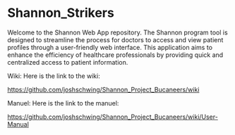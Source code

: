 # Shannon_Strikers

Welcome to the Shannon Web App repository. The Shannon program tool is designed to streamline the process for doctors to access and view patient profiles through a user-friendly web interface. This application aims to enhance the efficiency of healthcare professionals by providing quick and centralized access to patient information.

Wiki:
Here is the link to the wiki:

https://github.com/joshschwing/Shannon_Project_Bucaneers/wiki



Manuel:
Here is the link to the manuel: 


https://github.com/joshschwing/Shannon_Project_Bucaneers/wiki/User-Manual

